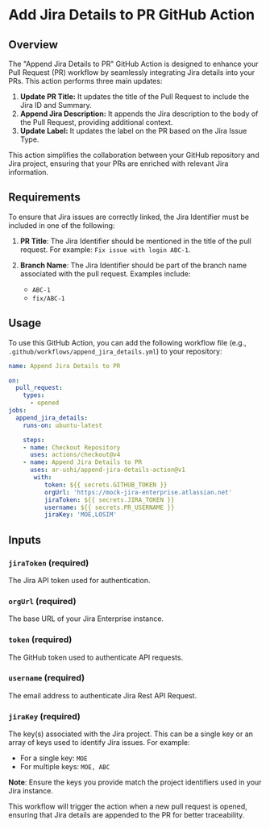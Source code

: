 
# Add Jira Details to PR GitHub Action

## Overview

The "Append Jira Details to PR" GitHub Action is designed to enhance your Pull Request (PR) workflow by seamlessly integrating Jira details into your PRs. This action performs three main updates:

1. **Update PR Title:** It updates the title of the Pull Request to include the Jira ID and Summary.
2. **Append Jira Description:** It appends the Jira description to the body of the Pull Request, providing additional context.
3. **Update Label:** It updates the label on the PR based on the Jira Issue Type.

This action simplifies the collaboration between your GitHub repository and Jira project, ensuring that your PRs are enriched with relevant Jira information.

## Requirements

To ensure that Jira issues are correctly linked, the Jira Identifier must be included in one of the following:

1. **PR Title**: The Jira Identifier should be mentioned in the title of the pull request. For example: `Fix issue with login ABC-1`.

2. **Branch Name**: The Jira Identifier should be part of the branch name associated with the pull request. Examples include:
   - `ABC-1`
   - `fix/ABC-1`

## Usage

To use this GitHub Action, you can add the following workflow file (e.g., `.github/workflows/append_jira_details.yml`) to your repository:

```yaml
name: Append Jira Details to PR

on:
  pull_request:
    types:
      - opened
jobs:
  append_jira_details:
    runs-on: ubuntu-latest

    steps:
    - name: Checkout Repository
      uses: actions/checkout@v4
    - name: Append Jira Details to PR
      uses: ar-ushi/append-jira-details-action@v1
       with: 
          token: ${{ secrets.GITHUB_TOKEN }}
          orgUrl: 'https://mock-jira-enterprise.atlassian.net'
          jiraToken: ${{ secrets.JIRA_TOKEN }}
          username: ${{ secrets.PR_USERNAME }}
          jiraKey: 'MOE,LOSIM'
```


## Inputs

### `jiraToken` (required)

The Jira API token used for authentication.

### `orgUrl` (required)

The base URL of your Jira Enterprise instance.

### `token` (required)

The GitHub token used to authenticate API requests.

### `username` (required)

The email address to authenticate Jira Rest API Request.

### `jiraKey` (required)

The key(s) associated with the Jira project. This can be a single key or an array of keys used to identify Jira issues. For example:

- For a single key: `MOE`
- For multiple keys: `MOE, ABC`

**Note**: Ensure the keys you provide match the project identifiers used in your Jira instance.

This workflow will trigger the action when a new pull request is opened, ensuring that Jira details are appended to the PR for better traceability.
